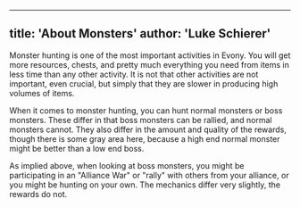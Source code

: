 ---
title: 'About Monsters'
author: 'Luke Schierer'
----

Monster hunting is one of the most important activities in Evony.  You will get
more resources, chests, and pretty much everything you need from items in less
time than any other activity.  It is not that other activities are not
important, even crucial, but simply that they are slower in producing high
volumes of items.

When it comes to monster hunting, you can hunt normal monsters or boss
monsters.  These differ in that boss monsters can be rallied, and normal
monsters cannot.  They also differ in the amount and quality of the rewards,
though there is some gray area here, because a high end normal monster might be
better than a low end boss.

As implied above, when looking at boss monsters, you might be participating in
an "Alliance War" or "rally" with others from your alliance, or you might be
hunting on your own.  The mechanics differ very slightly, the rewards do not.

